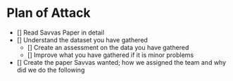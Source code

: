 # Plan of Attack

* [] Read Savvas Paper in detail
* [] Understand the dataset you have gathered
  * [] Create an assessment on the data you have gathered
  * [] Improve what you have gathered if it is minor problems
* [] Create the paper Savvas wanted; how we assigned the team and why did we do the following

